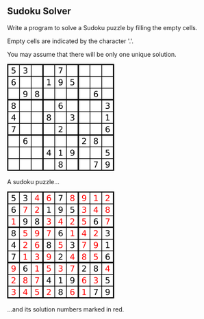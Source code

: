## Sudoku Solver


Write a program to solve a Sudoku puzzle by filling the empty cells.

Empty cells are indicated by the character '.'.

You may assume that there will be only one unique solution.


[![Example](sudoku1.png)](https://raw.github.com/yning/Interview-Questions/master/sudoku1.png)

A sudoku puzzle...

[![Example](sudoku-sol.png)](https://raw.github.com/yning/Interview-Questions/master/sudoku-sol.png)

...and its solution numbers marked in red.

